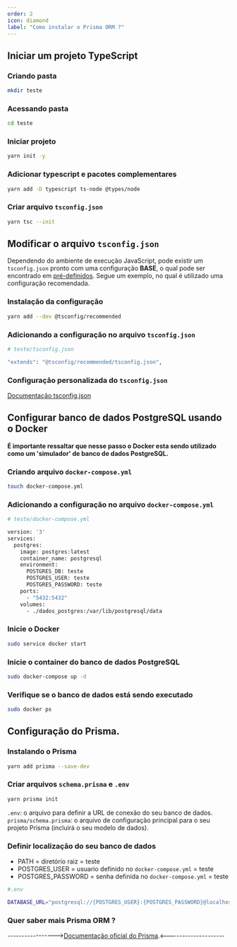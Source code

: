 ```yaml
---
order: 2
icon: diamond
label: "Como instalar o Prisma ORM ?"
---
```


<!-- Araújo -->

## Iniciar um projeto TypeScript

### Criando pasta

```bash
mkdir teste 
```

### Acessando pasta

```bash
cd teste 
```

### Iniciar projeto

```bash
yarn init -y
```

### Adicionar typescript e pacotes complementares

```bash
yarn add -D typescript ts-node @types/node
```

### Criar arquivo `tsconfig.json`

```bash
yarn tsc --init
```

## Modificar o arquivo `tsconfig.json`

Dependendo do ambiente de execução JavaScript, pode existir um `tsconfig.json` pronto com uma configuração **BASE**, o qual pode ser encontrado em [pré-definidos](https://github.com/tsconfig/bases). Segue um exemplo, no qual é utilizado uma configuração recomendada.

### Instalação da configuração

```bash
yarn add --dev @tsconfig/recommended
```

### Adicionando a configuração no arquivo `tsconfig.json`

```bash
# teste/tsconfig.json

"extends": "@tsconfig/recommended/tsconfig.json",
```

### Configuração personalizada do `tsconfig.json`

[Documentação tsconfig.json](https://www.typescriptlang.org/docs/handbook/tsconfig-json.html)

## Configurar banco de dados PostgreSQL usando o Docker

**É importante ressaltar que nesse passo o Docker esta sendo utilizado como um 'simulador' 
de banco de dados PostgreSQL.**

### Criando arquivo `docker-compose.yml`

```bash
touch docker-compose.yml
```

### Adicionando a configuração no arquivo `docker-compose.yml`

```bash
# teste/docker-compose.yml

version: '3'
services:
  postgres:
    image: postgres:latest
    container_name: postgresql
    environment:
      POSTGRES_DB: teste
      POSTGRES_USER: teste
      POSTGRES_PASSWORD: teste
    ports:
      - "5432:5432"
    volumes:
      - ./dados_postgres:/var/lib/postgresql/data
```

### Inicie o Docker

```bash
sudo service docker start
```

### Inicie o container do banco de dados PostgreSQL

```bash
sudo docker-compose up -d
```

### Verifique se o banco de dados está sendo executado

```bash
sudo docker ps
```

## Configuração do Prisma.

### Instalando o Prisma

```bash
yarn add prisma --save-dev
```

### Criar arquivos `schema.prisma` e `.env`

```bash
yarn prisma init
```

`.env`: o arquivo para definir a URL de conexão do seu banco de dados.
`prisma/schema.prisma`: o arquivo de configuração principal para o seu projeto Prisma (incluirá o seu modelo de dados).

### Definir localização do seu banco de dados
 
- PATH = diretório raiz = teste
- POSTGRES_USER = usuario definido no `docker-compose.yml` = teste
- POSTGRES_PASSWORD = senha definida no `docker-compose.yml` = teste

```bash
#.env

DATABASE_URL="postgresql://{POSTGRES_USER}:{POSTGRES_PASSWORD}@localhost:5432/{PATH}?schema=public"
```

### Quer saber mais Prisma ORM ?

----------------->[Documentação oficial do Prisma](https://www.prisma.io/docs).<--------------------
